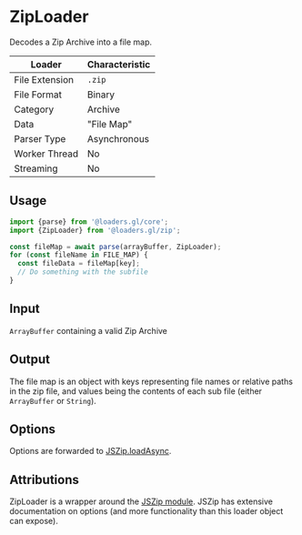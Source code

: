 # ZipLoader

Decodes a Zip Archive into a file map.

| Loader         | Characteristic |
| -------------- | -------------- |
| File Extension | `.zip`         |
| File Format    | Binary         |
| Category       | Archive        |
| Data           | "File Map"     |
| Parser Type    | Asynchronous   |
| Worker Thread  | No             |
| Streaming      | No             |

## Usage

```js
import {parse} from '@loaders.gl/core';
import {ZipLoader} from '@loaders.gl/zip';

const fileMap = await parse(arrayBuffer, ZipLoader);
for (const fileName in FILE_MAP) {
  const fileData = fileMap[key];
  // Do something with the subfile
}
```

## Input

`ArrayBuffer` containing a valid Zip Archive

## Output

The file map is an object with keys representing file names or relative paths in the zip file, and values being the contents of each sub file (either `ArrayBuffer` or `String`).

## Options

Options are forwarded to [JSZip.loadAsync](https://stuk.github.io/jszip/documentation/api_jszip/load_async.html).

## Attributions

ZipLoader is a wrapper around the [JSZip module](https://stuk.github.io/jszip/). JSZip has extensive documentation on options (and more functionality than this loader object can expose).
